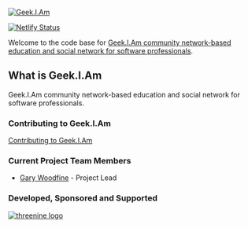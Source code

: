 [![Geek.I.Am ](https://github.com/threenine/geekiam/blob/master/resources/logo/geekiam-logo.png)](https://geekiam.io)

[![Netlify Status](https://api.netlify.com/api/v1/badges/8efb3bdf-7233-4af4-8ce4-4ef961592200/deploy-status)](https://app.netlify.com/sites/geekiam/deploys)

Welcome to the code base for [Geek.I.Am community network-based education and social network for software professionals](https://geekiam.io "Geek.I.Am Website").

## What is Geek.I.Am

Geek.I.Am community network-based education and social network for software professionals.

### Contributing to Geek.I.Am

[Contributing to Geek.I.Am](https://github.com/threenine/geekiam/blob/master/CONTRIBUTING.md)

### Current Project Team Members

* [Gary Woodfine](https://github.com/garywoodfine) - Project Lead
 
 
 ### Developed, Sponsored and Supported 
 
[![threenine logo](http://static.threenine.co.uk/img/github_footer.png)](https://threenine.co.uk/)
